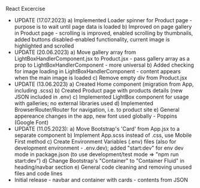 React Excercise
- UPDATE (17.07.2023)
a) Implemented Loader spinner for Product page - purpose is to wait until page data is loaded
b) Improved on page gallery in Product page - scrolling is improved, enabled scrolling by thumbnails, added buttons disabled-enabled functionality,
current image is highlighted and scrolled
- UPDATE (20.06.2023)
a) Move gallery array from LightBoxHandlerComponent.jsx to Product.jsx - pass gallery array as a prop to LightBoxHandlerComponent - more universal
b) Added checking for image loading in LightBoxHandlerComponent - content appears when the main image is loaded
c) Remove empty div from Product.jsx
- UPDATE (13.06.2023)
a) Created Home component (migration from App, including .scss)
b) Created Product page with products details (new JSON included in .env)
c) Implemented LightBox component for usage with galleries; no external libraries used
d) Implemented BrowserRouter/Router for navigation, i.e. to product site
e) General appereance changes in the app, new font used globally - Poppins (Google Font)
- UPDATE (11.05.2023): 
a) Move Bootstrap's 'Card' from App.jsx to a separate component
b) Implement App.scss instead of .css, use Mobile First method
c) Create Environment Variables (.env) files (also for development environment - .env.dev); added "start:dev" for env dev mode in package.json (to use development/test mode => "npm run start:dev")
d) Change Bootstrap's "Container" to "Container Fluid" in heading/navbar section
e) General code cleaning and removing unused files and code lines
- Initial release - navbar and container with cards - contents from JSON